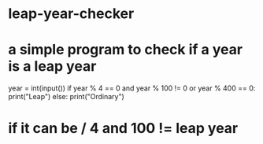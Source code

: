 # leap-year-checker
# a simple program to check if a year is a leap year

year = int(input())
if year % 4 == 0 and year % 100 != 0 or year % 400 == 0:
    print("Leap")
else:
    print("Ordinary")
# if it can be / 4 and 100 != leap year

